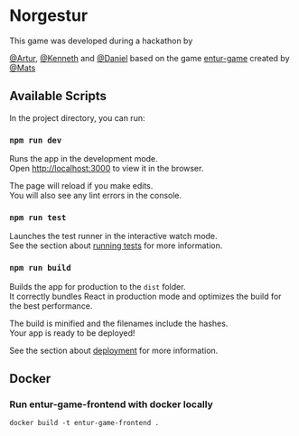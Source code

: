 # Norgestur

This game was developed during a hackathon by

[@Artur](https://github.com/apkrauze), [@Kenneth](https://github.com/kennetng) and [@Daniel](https://github.com/Daniel-Jansson)
based on the game [entur-game](https://github.com/entur/entur-game) created by [@Mats](https://github.com/draperunner)

## Available Scripts

In the project directory, you can run:

### `npm run dev`

Runs the app in the development mode.<br />
Open [http://localhost:3000](http://localhost:3000) to view it in the browser.

The page will reload if you make edits.<br />
You will also see any lint errors in the console.

### `npm run test`

Launches the test runner in the interactive watch mode.<br />
See the section about [running tests](https://facebook.github.io/create-react-app/docs/running-tests) for more information.

### `npm run build`

Builds the app for production to the `dist` folder.<br />
It correctly bundles React in production mode and optimizes the build for the best performance.

The build is minified and the filenames include the hashes.<br />
Your app is ready to be deployed!

See the section about [deployment](https://facebook.github.io/create-react-app/docs/deployment) for more information.

## Docker

### Run entur-game-frontend with docker locally

```
docker build -t entur-game-frontend .
```
